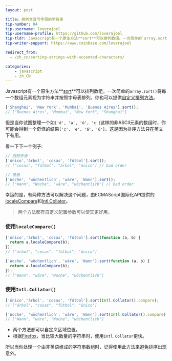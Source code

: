 ```yaml
---
layout: post

title: 排列含音节字母的字符串
tip-number: 04
tip-username: loverajoel 
tip-username-profile: https://github.com/loverajoel
tip-tldr: Javascript有一个原生方法**sort**可以排列数组。一次简单的`array.sort()`将每一个数组元素视为字符串并按照字母表排列。但是当你试图整理一个非ASCII元素的数组时，你可能会得到一个奇怪的结果。
tip-writer-support: https://www.coinbase.com/loverajoel

redirect_from:
  - /zh_cn/sorting-strings-with-accented-characters/

categories:
    - javascript
    - zh_CN
---
```


Javascript有一个原生方法**[sort](https://developer.mozilla.org/zh-CN/docs/Web/JavaScript/Reference/Global_Objects/Array/sort)**可以排列数组。一次简单的`array.sort()`将每一个数组元素视为字符串并按照字母表排列。你也可以提供[自定义排列方法](https://developer.mozilla.org/zh-CN/docs/Web/JavaScript/Reference/Global_Objects/Array/sort#Parameters)。

```javascript
['Shanghai', 'New York', 'Mumbai', 'Buenos Aires'].sort();
// ["Buenos Aires", "Mumbai", "New York", "Shanghai"]
```


但是当你试图整理一个如`['é', 'a', 'ú', 'c']`这样的非ASCII元素的数组时，你可能会得到一个奇怪的结果`['c', 'e', 'á', 'ú']`。这是因为排序方法只在英文下有用。

看一下下一个例子:

```javascript
// 西班牙语
['único','árbol', 'cosas', 'fútbol'].sort();
// ["cosas", "fútbol", "árbol", "único"] // bad order

// 德语
['Woche', 'wöchentlich', 'wäre', 'Wann'].sort();
// ["Wann", "Woche", "wäre", "wöchentlich"] // bad order
```


幸运的是，有两种方法可以解决这个问题，由ECMAScript国际化API提供的[localeCompare](https://developer.mozilla.org/zh-CN/docs/Web/JavaScript/Reference/Global_Objects/String/localeCompare)和[Intl.Collator](https://developer.mozilla.org/zh-CN/docs/Web/JavaScript/Reference/Global_Objects/Collator)。

> 两个方法都有自定义配置参数可以使其更好用。

### 使用`localeCompare()`

```javascript
['único','árbol', 'cosas', 'fútbol'].sort(function (a, b) {
  return a.localeCompare(b);
});
// ["árbol", "cosas", "fútbol", "único"]

['Woche', 'wöchentlich', 'wäre', 'Wann'].sort(function (a, b) {
  return a.localeCompare(b);
});
// ["Wann", "wäre", "Woche", "wöchentlich"]
```


### 使用`Intl.Collator()`

```javascript
['único','árbol', 'cosas', 'fútbol'].sort(Intl.Collator().compare);
// ["árbol", "cosas", "fútbol", "único"]

['Woche', 'wöchentlich', 'wäre', 'Wann'].sort(Intl.Collator().compare);
// ["Wann", "wäre", "Woche", "wöchentlich"]
```


- 两个方法都可以自定义区域位置。
- 根据[Firefox](https://developer.mozilla.org/zh-CN/docs/Web/JavaScript/Reference/Global_Objects/String/localeCompare#Performance)，当比较大数量的字符串时，使用`Intl.Collator`更快。

所以当你处理一个由非英语组成的字符串数组时，记得使用此方法来避免排序出现意外。
